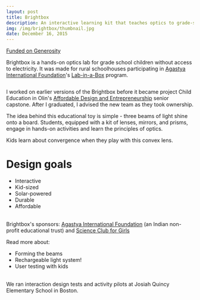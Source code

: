 ```yaml
---
layout: post
title: Brightbox
description: An interactive learning kit that teaches optics to grade-schoolers.
img: /img/brightbox/thumbnail.jpg
date: December 16, 2015
---
```


<div class="position-anchor">
<div class="explosion">
<a href="https://www.generosity.com/education-fundraising/hands-on-learning-in-stem-the-brightbox--2">Funded on Generosity</a>
</div>
</div>

Brightbox is a hands-on optics lab for grade school children without access to electricity. It was made for rural schoolhouses participating in <a href="http://www.agastya.org/lab-in-a-box/">Agastya International Foundation</a>'s <a href="http://www.agastya.org/lab-in-a-box/">Lab-in-a-Box</a> program.

<div class="img_row">
	<img class="col three" src="{{ site.baseurl }}/img/brightbox/beams.jpg" alt="" title="example image"/>
</div>

I worked on earlier versions of the Brightbox before it became project Child Education in Olin's [Affordable Design and Entrepreneurship](http://design.olin.edu/courses/ade/) senior capstone. After I graduated, I advised the new team as they took ownership.

The idea behind this educational toy is simple - three beams of light shine onto a board. Students, equipped with a kit of lenses, mirrors, and prisms, engage in hands-on activities and learn the principles of optics.

<div class="img_row">
	<img class="col three" src="{{ site.baseurl }}/img/brightbox/convergence.png" alt="" title="example image"/>
</div>
<div class="col three caption">
	Kids learn about convergence when they play with this convex lens.
</div>

# Design goals

* Interactive
* Kid-sized
* Solar-powered
* Durable
* Affordable

<div class="img_row">
<img class="col two" src="{{ site.baseurl }}/img/brightbox/agastya.png" alt="" title="example image"/>
<img class="col one" src="{{ site.baseurl }}/img/brightbox/scfg.png" alt="" title="example image"/>
</div>
<div class="col three caption">
	Brightbox's sponsors: <a href="http://www.agastya.org/">Agastya International Foundation</a> (an Indian non-profit educational trust) and <a href="http://www.scienceclubforgirls.org/">Science Club for Girls</a>
</div>

Read more about:
<ul>
<li>Forming the beams</li>
<li>Rechargeable light system!</li>
<li>User testing with kids</li>
</ul>

<div class="img_row">
<img class="col one" src="{{ site.baseurl }}/img/brightbox/kids_thumb.jpg" alt="" title="example image" onclick="modalOn(this)"/>
<img class="col one" src="{{ site.baseurl }}/img/brightbox/kids2_thumb.jpg" alt="" title="example image" onclick="modalOn(this)"/>
<img class="col one" src="{{ site.baseurl }}/img/brightbox/kids3_thumb.jpg" alt="" title="example image" onclick="modalOn(this)"/>
</div>
<div class="col three caption">
	We ran interaction design tests and activity pilots at Josiah Quincy Elementary School in Boston.
</div>
